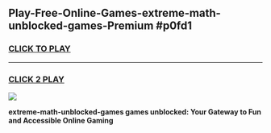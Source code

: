 
## Play-Free-Online-Games-extreme-math-unblocked-games-Premium #p0fd1
<h3>
<a href="https://premium.freeplayer.one?title=extreme-math-unblocked-games&ref=8M">CLICK TO PLAY</a></h3>
<hr>

<h3>
<a href="https://premium.freeplayer.one?title=extreme-math-unblocked-games&ref=8M">CLICK 2 PLAY</a>
  
</h3>

<a href="https://premium.freeplayer.one?title=extreme-math-unblocked-games&ref=8M"><img src="https://clearcache.store/games.png"></a>


**extreme-math-unblocked-games games unblocked: Your Gateway to Fun and Accessible Online Gaming**

